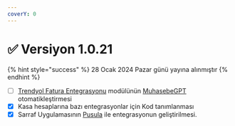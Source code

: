 ```yaml
---
coverY: 0
---
```


# ✅ Versiyon 1.0.21

{% hint style="success" %}
28 Ocak 2024 Pazar günü yayına alınmıştır
{% endhint %}

* [ ] [Trendyol Fatura Entegrasyonu](https://www.muhasip.com.tr/trendyol-entegrasyonu) modülünün [MuhasebeGPT](https://www.muhasip.com.tr/MuhasebeGPT) otomatikleştirmesi
* [x] Kasa hesaplarına bazı entegrasyonlar için Kod tanımlanması
* [x] Sarraf Uygulamasının [Pusula](https://pusulanet.net/) ile entegrasyonun geliştirilmesi.
